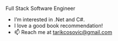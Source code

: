 Full Stack Software Engineer     
- I’m interested in .Net and C#.
- I love a good book recommendation!
- 📫 Reach me at tarikcosovic@gmail.com

<!---
tarikcosovic/tarikcosovic is a ✨ special ✨ repository because its `README.md` (this file) appears on your GitHub profile.
You can click the Preview link to take a look at your changes.
--->
